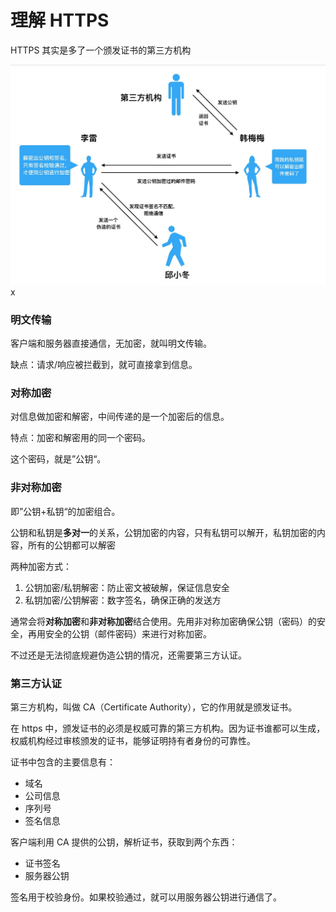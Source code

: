 # 理解 HTTPS

HTTPS 其实是多了一个颁发证书的第三方机构

![7B18DC1F-9B47-4E0A-81D0-C55B9D2F9E66](../image/7B18DC1F-9B47-4E0A-81D0-C55B9D2F9E66.png)
x
### 明文传输

客户端和服务器直接通信，无加密，就叫明文传输。

缺点：请求/响应被拦截到，就可直接拿到信息。

### 对称加密

对信息做加密和解密，中间传递的是一个加密后的信息。

特点：加密和解密用的同一个密码。

这个密码，就是”公钥“。

### 非对称加密

即”公钥+私钥“的加密组合。

公钥和私钥是**多对一**的关系，公钥加密的内容，只有私钥可以解开，私钥加密的内容，所有的公钥都可以解密

两种加密方式：

1. 公钥加密/私钥解密：防止密文被破解，保证信息安全
2. 私钥加密/公钥解密：数字签名，确保正确的发送方

通常会将**对称加密**和**非对称加密**结合使用。先用非对称加密确保公钥（密码）的安全，再用安全的公钥（邮件密码）来进行对称加密。

不过还是无法彻底规避伪造公钥的情况，还需要第三方认证。

### 第三方认证

第三方机构，叫做 CA（Certificate Authority），它的作用就是颁发证书。

在 https 中，颁发证书的必须是权威可靠的第三方机构。因为证书谁都可以生成，权威机构经过审核颁发的证书，能够证明持有者身份的可靠性。

证书中包含的主要信息有：

- 域名
- 公司信息
- 序列号
- 签名信息

客户端利用 CA 提供的公钥，解析证书，获取到两个东西：

- 证书签名
- 服务器公钥

签名用于校验身份。如果校验通过，就可以用服务器公钥进行通信了。
